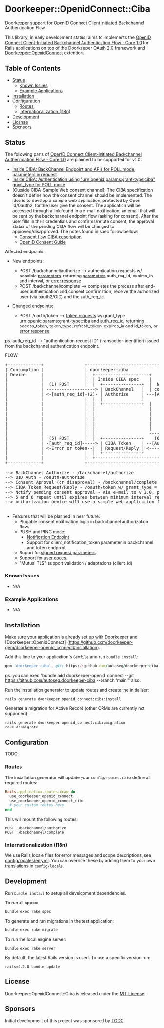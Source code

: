 # Doorkeeper::OpenidConnect::Ciba
Doorkeeper support for OpenID Connect Client Initiated Backchannel Authentication Flow

This library, in early development status, aims to implements the [OpenID Connect Client-Initiated Backchannel Authentication Flow - Core 1.0](https://openid.net/specs/openid-client-initiated-backchannel-authentication-core-1_0.html) for Rails applications on top of the [Doorkeeper](https://github.com/doorkeeper-gem/doorkeeper) OAuth 2.0 framework and [Doorkeeper::OpenidConnect](https://github.com/doorkeeper-gem/doorkeeper-openid_connect) extention.

## Table of Contents

- [Status](#status)
  - [Known Issues](#known-issues)
  - [Example Applications](#example-applications)
- [Installation](#installation)
- [Configuration](#configuration)
  - [Routes](#routes)
  - [Internationalization (I18n)](#internationalization-i18n)
- [Development](#development)
- [License](#license)
- [Sponsors](#sponsors)

## Status

The following parts of [OpenID Connect Client-Initiated Backchannel Authentication Flow - Core 1.0](https://openid.net/specs/openid-client-initiated-backchannel-authentication-core-1_0-03.html) are planned to be supported for v1.0:
- [Inside CIBA: BackChannel Endpoint and APIs for POLL mode, parameters in request](https://openid.net/specs/openid-client-initiated-backchannel-authentication-core-1_0-03.html#rfc.section.5)
- [Inside CIBA: Authentication using "urn:openid:params:grant-type:ciba" grant_type for POLL mode](https://openid.net/specs/openid-client-initiated-backchannel-authentication-core-1_0-03.html#registration)
- [Outside CIBA: Sample Web consent channel]: The CIBA specification doesn´t define how the consent channel should be implemented. The idea is to develop a sample web application, protected by Open Id/Oauth2, for the user give the consent. The application will be accessed through a link found in a e-mail notification, an email that will be sent by the backchannel endpoint flow (asking for consent).  After the user fills in their credentials and confirms/refute consent, the approval status of the pending CIBA flow will be changed to approved/disapproved. The notes found in spec follow bellow:
  - [Consent flow CIBA description](https://openid.net/specs/openid-client-initiated-backchannel-authentication-core-1_0-03.html#rfc.section.8)
  - [OpenID Consent Guide](https://openid.net/specs/openid-connect-core-1_0.html#Consent)

Affected endpoints:

- New endpoints:
  - POST /backchannel/authorize --> authentication requests w/ possible [parameters](https://openid.net/specs/openid-client-initiated-backchannel-authentication-core-1_0-03.html#auth_request), returning [parameters](https://openid.net/specs/openid-client-initiated-backchannel-authentication-core-1_0-03.html#successful_authentication_request_acknowdlegment) auth_req_id, expires_in and interval, or [error response](https://openid.net/specs/openid-client-initiated-backchannel-authentication-core-1_0-03.html#auth_error_response)
  - POST /backchannel/complete --> completes the process after end-user authentication and consent confirmation, receive the authorized user (via oauth2/OID) and the auth_req_id. 

- Changed endpoints:
  - POST /oauth/token --> [token requests](https://openid.net/specs/openid-client-initiated-backchannel-authentication-core-1_0-03.html#token_request) w/ grant_type urn:openid:params:grant-type:ciba and auth_req_id, [returning](https://openid.net/specs/openid-client-initiated-backchannel-authentication-core-1_0-03.html#token_response) access_token, token_type, refresh_token, expires_in and id_token, or [error response](https://openid.net/specs/openid-client-initiated-backchannel-authentication-core-1_0-03.html#token_error_response)

ps. auth_req_id --> "authentication request ID" (transaction identifier) issued from the backchannel authentication endpoint.

FLOW:

<pre>
+-------------+                +-------------------------------------------------------------------------+
| Consumption |                | doorkeeper-ciba                                                         |
| Device      |                |  +---------------------+                  +---------------------------+ |
|             |                |  | Inside CIBA spec    |       (3)        | Outside CIBA spec         | |
|             |  (1) POST      |  |  +---------------+  |  Notify pending  |  +----------------------+ | |
|             | -------------------> | BackChannel   |  | consent approval |  | Authorization Device | | |
|             | <-[auth_req_id]-(2)- | Authorize     | ---[Auth Result ID]--> |- OID Auth            | | |
|             |                |  |  |               |                     |  |- Consent Approval    | | |
|             |                |  |  +---------------+  |                  |  +----------------------+ | |
|             |                |  |                     |                  |            |              | |
|             |                |  |                     |                  +------------|--------------+ |
|             |                |  |                     |                           (4) |                |
|             |                |  |                     |                        [Auth Result ID]        |
|             |                |  |                     |                               |                |
|             |                |  |                     --------------------------------V------------+   |
|             |  (5) POST      |  |  +---------------+    (6)                 +--------------------+ |   |
|             | -[auth_req_id]-----> | CIBA Token    | --[Auth Result ID]-->  | Update BackChannel | |   |
|             | <-Error or token--|  | Request/Reply | <--------------------  | Request Id Status  | |   |
|             |                |  |  +---------------+                        +--------------------+ |   |
|             |                |  +------------------------------------------------------------------+   |
+-------------+                +-------------------------------------------------------------------------+

--> BackChannel Authorize - /backchannel/authorize
--> OID Auth - /oauth/authorize 
--> Consent Aproval (or disaproval) - /backchannel/complete
--> CIBA Token Request/Reply - /oauth/token w/ grant_type = urn:openid:params:grant-type:ciba
--> Notify pending consent approval - Via e-mail to v 1.0, plugable in the future
--> 5 and 6 repeat until expires between minimum interval returned by BackChannel Authorize
--> Authorization Device will use a sample web application for v1.0

</pre>


- Features that will be planned in near future:
  - Plugable consent notification logic in backchannel authorization flow.
  - PUSH and PING mode:
    - [Notification Endpoint](https://openid.net/specs/openid-client-initiated-backchannel-authentication-core-1_0-03.html#backchannel_client_notification_endpoint)
    - Support for client_notification_token parameter in backchannel and token endpoint
  - Suport for [signed request parameters](https://openid.net/specs/openid-client-initiated-backchannel-authentication-core-1_0-03.html#signed_auth_request)
  - Support for [user codes](https://openid.net/specs/openid-client-initiated-backchannel-authentication-core-1_0-03.html#user_code).
  - "Mutual TLS" support validation / adaptations (client_id)

### Known Issues

- N/A

### Example Applications

- N/A

## Installation

Make sure your application is already set up with [Doorkeeper](https://github.com/doorkeeper-gem/doorkeeper#installation) and [Doorkeeper::OpenidConnect] (https://github.com/doorkeeper-gem/doorkeeper-openid_connect#installation).

Add this line to your application's `Gemfile` and run `bundle install`:

```ruby
gem 'doorkeeper-ciba', git: https://github.com/autoseg/doorkeeper-ciba, branch: 'main'
```
ps. you can exec "bundle add doorkeeper-openid_connect --git https://github.com/autoseg/doorkeeper-ciba --branch 'main'" also.

Run the installation generator to update routes and create the initializer:

```sh
rails generate doorkeeper:openid_connect:ciba:install
```

Generate a migration for Active Record (other ORMs are currently not supported):

```sh
rails generate doorkeeper:openid_connect:ciba:migration
rake db:migrate
```
## Configuration

TODO

### Routes

The installation generator will update your `config/routes.rb` to define all required routes:

``` ruby
Rails.application.routes.draw do
  use_doorkeeper_openid_connect
  use_doorkeeper_openid_connect_ciba
  # your custom routes here
end
```

This will mount the following routes:

```
POST  /backchannel/authorize
POST  /backchannel/complete
```


### Internationalization (I18n)

We use Rails locale files for error messages and scope descriptions, see [config/locales/en.yml](config/locales/en.yml). You can override these by adding them to your own translations in `config/locale`.

## Development

Run `bundle install` to setup all development dependencies.

To run all specs:

```sh
bundle exec rake spec
```

To generate and run migrations in the test application:

```sh
bundle exec rake migrate
```

To run the local engine server:

```sh
bundle exec rake server
```

By default, the latest Rails version is used. To use a specific version run:

```
rails=4.2.0 bundle update
```

## License

Doorkeeper::OpenidConnect::Ciba is released under the [MIT License](http://www.opensource.org/licenses/MIT).

## Sponsors

Initial development of this project was sponsored by [TODO](TODO).
